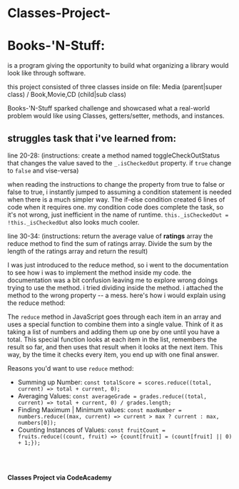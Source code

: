 # Classes-Project-

# Books-'N-Stuff: <br>
is a program giving the opportunity to build what organizing a library would look like through software. 

this project consisted of three classes inside on file: Media (parent|super class) / Book,Movie,CD (child|sub class)

Books-'N-Stuff sparked challenge and showcased what a real-world problem would like using Classes, getters/setter, methods, and instances. 

## struggles task that i've learned from: 

line 20-28: (instructions: create a method named toggleCheckOutStatus that changes the value saved to the `_.isCheckedOut` property. if `true` change to `false` and vise-versa)

when reading the instructions to change the property from true to false or false to true, i instantly jumped to assuming a condition statement is needed when there is a much simpler way. The if-else condition created 6 lines of code when it requires one. my condition code does complete the task, so it's not wrong, just inefficient in the name of runtime. `this._isCheckedOut = !this._isCheckedOut` also looks much cooler. 

line 30-34: (instructions: return the average value of <b>ratings</b> array the reduce method to find the sum of ratings array. Divide the sum by the length of the ratings array and return the result)

I was just introduced to the reduce method, so i went to the documentation to see how i was to implement the method inside my code. the documentation was a bit confusion leaving me to explore wrong doings trying to use the method. i tried dividing inside the method. i attached the method to the wrong property -- a mess. here's how i would explain using the reduce method: 

The `reduce` method in JavaScript goes through each item in an array and uses a special function to combine them into a single value. Think of it as taking a list of numbers and adding them up one by one until you have a total. This special function looks at each item in the list, remembers the result so far, and then uses that result when it looks at the next item. This way, by the time it checks every item, you end up with one final answer.

Reasons you'd want to use `reduce` method: 
- Summing up Number: `const totalScore = scores.reduce((total, current) => total + current, 0);`
- Averaging Values: `const averageGrade = grades.reduce((total, current) => total + current, 0) / grades.length;`
- Finding Maximum | Minimum values: `const maxNumber = numbers.reduce((max, current) => current > max ? current : max, numbers[0]);`
- Counting Instances of Values: `const fruitCount = fruits.reduce((count, fruit) => {count[fruit] = (count[fruit] || 0) + 1;});`

<br>
<br>

**Classes Project via CodeAcademy**
